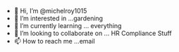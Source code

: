 - 👋 Hi, I’m @michelroy1015
- 👀 I’m interested in ...gardening 
- 🌱 I’m currently learning ... everything 
- 💞️ I’m looking to collaborate on ... HR Compliance Stuff
- 📫 How to reach me ...email

<!---
michelroy1015/michelroy1015 is a ✨ special ✨ repository because its `README.md` (this file) appears on your GitHub profile.
You can click the Preview link to take a look at your changes.
--->

